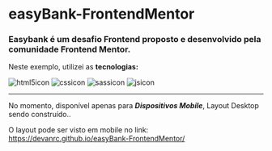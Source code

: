 # easyBank-FrontendMentor

<h3>Easybank é um desafio Frontend proposto e desenvolvido pela comunidade Frontend Mentor.</h3>
<p>Neste exemplo, utilizei as <b>tecnologias:</b>

![html5icon](https://user-images.githubusercontent.com/82781582/187447398-45a05523-6526-4c81-a222-73e7682e7712.svg)
![cssicon](https://user-images.githubusercontent.com/82781582/187447576-69f20a40-90b5-41f2-af55-4a79528a45ad.svg)
![sassicon](https://user-images.githubusercontent.com/82781582/187447551-64e5cfd9-1f23-4596-aea8-645c85759af3.svg)
![jsicon](https://user-images.githubusercontent.com/82781582/187447756-a95b51c3-3bae-442f-831f-c3675891d318.svg)

---


No momento, disponível apenas para <i><b>Dispositivos Mobile</b></i>,
Layout Desktop sendo construído..

O layout pode ser visto em mobile no link: https://devanrc.github.io/easyBank-FrontendMentor/
